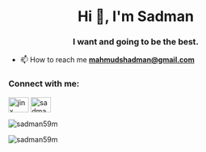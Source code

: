 <h1 align="center">Hi 👋, I'm Sadman</h1>
<h3 align="center">I want and going to be the best.</h3>

- 📫 How to reach me **mahmudshadman@gmail.com**

<h3 align="left">Connect with me:</h3>
<p align="left">
<a href="https://codeforces.com/profile/jinx" target="blank"><img align="center" src="https://raw.githubusercontent.com/rahuldkjain/github-profile-readme-generator/master/src/images/icons/Social/codeforces.svg" alt="jinx" height="30" width="40" /></a>
<a href="https://www.leetcode.com/sadman_59" target="blank"><img align="center" src="https://raw.githubusercontent.com/rahuldkjain/github-profile-readme-generator/master/src/images/icons/Social/leet-code.svg" alt="sadman_59" height="30" width="40" /></a>
</p>

<p><img align="center" src="https://github-readme-stats.vercel.app/api/top-langs?username=sadman59m&show_icons=true&locale=en&layout=compact" alt="sadman59m" /></p>

<p><img align="center" src="https://github-readme-streak-stats.herokuapp.com/?user=sadman59m&" alt="sadman59m" /></p>

